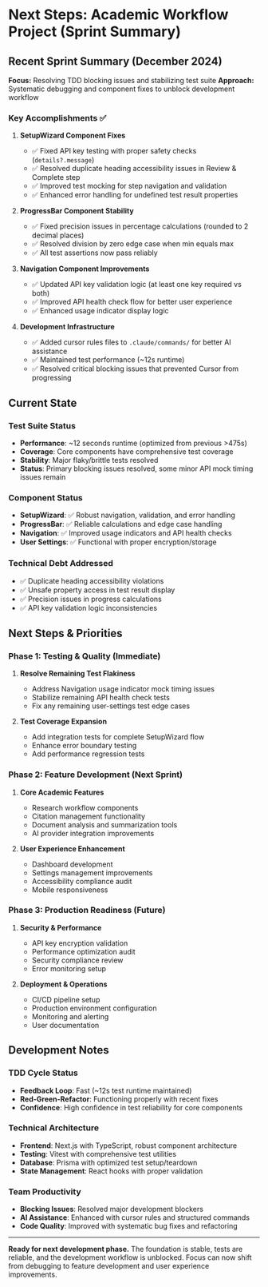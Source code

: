 # Next Steps: Academic Workflow Project (Sprint Summary)

## Recent Sprint Summary (December 2024)
**Focus:** Resolving TDD blocking issues and stabilizing test suite
**Approach:** Systematic debugging and component fixes to unblock development workflow

### Key Accomplishments ✅

1. **SetupWizard Component Fixes**
   - ✅ Fixed API key testing with proper safety checks (`details?.message`)
   - ✅ Resolved duplicate heading accessibility issues in Review & Complete step
   - ✅ Improved test mocking for step navigation and validation
   - ✅ Enhanced error handling for undefined test result properties

2. **ProgressBar Component Stability**
   - ✅ Fixed precision issues in percentage calculations (rounded to 2 decimal places)
   - ✅ Resolved division by zero edge case when min equals max
   - ✅ All test assertions now pass reliably

3. **Navigation Component Improvements**
   - ✅ Updated API key validation logic (at least one key required vs both)
   - ✅ Improved API health check flow for better user experience
   - ✅ Enhanced usage indicator display logic

4. **Development Infrastructure**
   - ✅ Added cursor rules files to `.claude/commands/` for better AI assistance
   - ✅ Maintained test performance (~12s runtime)
   - ✅ Resolved critical blocking issues that prevented Cursor from progressing

## Current State

### Test Suite Status
- **Performance**: ~12 seconds runtime (optimized from previous >475s)
- **Coverage**: Core components have comprehensive test coverage
- **Stability**: Major flaky/brittle tests resolved
- **Status**: Primary blocking issues resolved, some minor API mock timing issues remain

### Component Status
- **SetupWizard**: ✅ Robust navigation, validation, and error handling
- **ProgressBar**: ✅ Reliable calculations and edge case handling  
- **Navigation**: ✅ Improved usage indicators and API health checks
- **User Settings**: ✅ Functional with proper encryption/storage

### Technical Debt Addressed
- ✅ Duplicate heading accessibility violations
- ✅ Unsafe property access in test result display
- ✅ Precision issues in progress calculations
- ✅ API key validation logic inconsistencies

## Next Steps & Priorities

### Phase 1: Testing & Quality (Immediate)
1. **Resolve Remaining Test Flakiness**
   - Address Navigation usage indicator mock timing issues
   - Stabilize remaining API health check tests
   - Fix any remaining user-settings test edge cases

2. **Test Coverage Expansion**
   - Add integration tests for complete SetupWizard flow
   - Enhance error boundary testing
   - Add performance regression tests

### Phase 2: Feature Development (Next Sprint)
1. **Core Academic Features**
   - Research workflow components
   - Citation management functionality
   - Document analysis and summarization tools
   - AI provider integration improvements

2. **User Experience Enhancement**
   - Dashboard development
   - Settings management improvements
   - Accessibility compliance audit
   - Mobile responsiveness

### Phase 3: Production Readiness (Future)
1. **Security & Performance**
   - API key encryption validation
   - Performance optimization audit
   - Security compliance review
   - Error monitoring setup

2. **Deployment & Operations**
   - CI/CD pipeline setup
   - Production environment configuration
   - Monitoring and alerting
   - User documentation

## Development Notes

### TDD Cycle Status
- **Feedback Loop**: Fast (~12s test runtime maintained)
- **Red-Green-Refactor**: Functioning properly with recent fixes
- **Confidence**: High confidence in test reliability for core components

### Technical Architecture
- **Frontend**: Next.js with TypeScript, robust component architecture
- **Testing**: Vitest with comprehensive test utilities
- **Database**: Prisma with optimized test setup/teardown
- **State Management**: React hooks with proper validation

### Team Productivity
- **Blocking Issues**: Resolved major development blockers
- **AI Assistance**: Enhanced with cursor rules and structured commands
- **Code Quality**: Improved with systematic bug fixes and refactoring

---

**Ready for next development phase.** The foundation is stable, tests are reliable, and the development workflow is unblocked. Focus can now shift from debugging to feature development and user experience improvements.